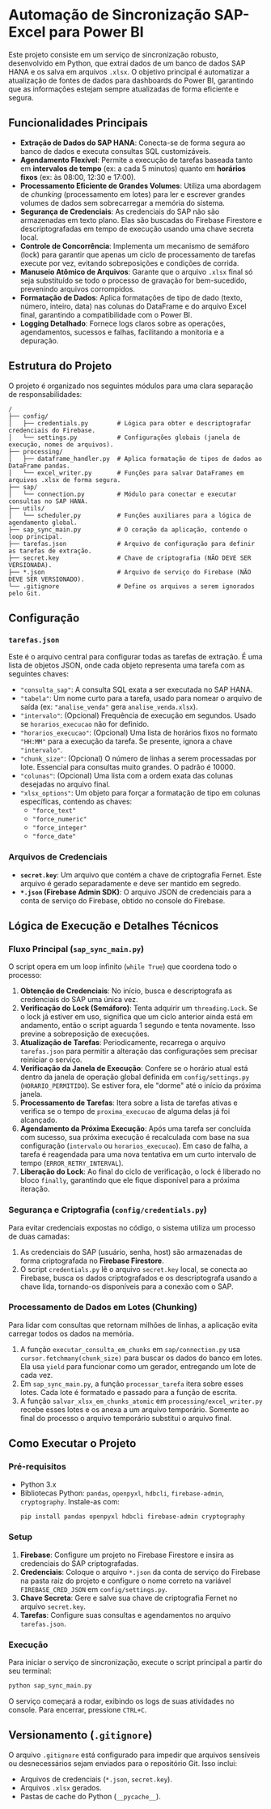 # Automação de Sincronização SAP-Excel para Power BI

Este projeto consiste em um serviço de sincronização robusto, desenvolvido em Python, que extrai dados de um banco de dados SAP HANA e os salva em arquivos `.xlsx`. O objetivo principal é automatizar a atualização de fontes de dados para dashboards do Power BI, garantindo que as informações estejam sempre atualizadas de forma eficiente e segura.

## Funcionalidades Principais

  - **Extração de Dados do SAP HANA**: Conecta-se de forma segura ao banco de dados e executa consultas SQL customizáveis.
  - **Agendamento Flexível**: Permite a execução de tarefas baseada tanto em **intervalos de tempo** (ex: a cada 5 minutos) quanto em **horários fixos** (ex: às 08:00, 12:30 e 17:00).
  - **Processamento Eficiente de Grandes Volumes**: Utiliza uma abordagem de *chunking* (processamento em lotes) para ler e escrever grandes volumes de dados sem sobrecarregar a memória do sistema.
  - **Segurança de Credenciais**: As credenciais do SAP não são armazenadas em texto plano. Elas são buscadas do Firebase Firestore e descriptografadas em tempo de execução usando uma chave secreta local.
  - **Controle de Concorrência**: Implementa um mecanismo de semáforo (lock) para garantir que apenas um ciclo de processamento de tarefas execute por vez, evitando sobreposições e condições de corrida.
  - **Manuseio Atômico de Arquivos**: Garante que o arquivo `.xlsx` final só seja substituído se todo o processo de gravação for bem-sucedido, prevenindo arquivos corrompidos.
  - **Formatação de Dados**: Aplica formatações de tipo de dado (texto, número, inteiro, data) nas colunas do DataFrame e do arquivo Excel final, garantindo a compatibilidade com o Power BI.
  - **Logging Detalhado**: Fornece logs claros sobre as operações, agendamentos, sucessos e falhas, facilitando a monitoria e a depuração.

## Estrutura do Projeto

O projeto é organizado nos seguintes módulos para uma clara separação de responsabilidades:

```
/
├── config/
│   ├── credentials.py        # Lógica para obter e descriptografar credenciais do Firebase.
│   └── settings.py           # Configurações globais (janela de execução, nomes de arquivos).
├── processing/
│   ├── dataframe_handler.py  # Aplica formatação de tipos de dados ao DataFrame pandas.
│   └── excel_writer.py       # Funções para salvar DataFrames em arquivos .xlsx de forma segura.
├── sap/
│   └── connection.py         # Módulo para conectar e executar consultas no SAP HANA.
├── utils/
│   └── scheduler.py          # Funções auxiliares para a lógica de agendamento global.
├── sap_sync_main.py          # O coração da aplicação, contendo o loop principal.
├── tarefas.json              # Arquivo de configuração para definir as tarefas de extração.
├── secret.key                # Chave de criptografia (NÃO DEVE SER VERSIONADA).
├── *.json                    # Arquivo de serviço do Firebase (NÃO DEVE SER VERSIONADO).
└── .gitignore                # Define os arquivos a serem ignorados pelo Git.
```

## Configuração

### `tarefas.json`

Este é o arquivo central para configurar todas as tarefas de extração. É uma lista de objetos JSON, onde cada objeto representa uma tarefa com as seguintes chaves:

  - `"consulta_sap"`: A consulta SQL exata a ser executada no SAP HANA.
  - `"tabela"`: Um nome curto para a tarefa, usado para nomear o arquivo de saída (ex: `"analise_venda"` gera `analise_venda.xlsx`).
  - `"intervalo"`: (Opcional) Frequência de execução em segundos. Usado se `horarios_execucao` não for definido.
  - `"horarios_execucao"`: (Opcional) Uma lista de horários fixos no formato `"HH:MM"` para a execução da tarefa. Se presente, ignora a chave `"intervalo"`.
  - `"chunk_size"`: (Opcional) O número de linhas a serem processadas por lote. Essencial para consultas muito grandes. O padrão é 10000.
  - `"colunas"`: (Opcional) Uma lista com a ordem exata das colunas desejadas no arquivo final.
  - `"xlsx_options"`: Um objeto para forçar a formatação de tipo em colunas específicas, contendo as chaves:
      - `"force_text"`
      - `"force_numeric"`
      - `"force_integer"`
      - `"force_date"`

### Arquivos de Credenciais

  - **`secret.key`**: Um arquivo que contém a chave de criptografia Fernet. Este arquivo é gerado separadamente e deve ser mantido em segredo.
  - **`*.json` (Firebase Admin SDK)**: O arquivo JSON de credenciais para a conta de serviço do Firebase, obtido no console do Firebase.

## Lógica de Execução e Detalhes Técnicos

### Fluxo Principal (`sap_sync_main.py`)

O script opera em um loop infinito (`while True`) que coordena todo o processo:

1.  **Obtenção de Credenciais**: No início, busca e descriptografa as credenciais do SAP uma única vez.
2.  **Verificação do Lock (Semáforo)**: Tenta adquirir um `threading.Lock`. Se o lock já estiver em uso, significa que um ciclo anterior ainda está em andamento, então o script aguarda 1 segundo e tenta novamente. Isso previne a sobreposição de execuções.
3.  **Atualização de Tarefas**: Periodicamente, recarrega o arquivo `tarefas.json` para permitir a alteração das configurações sem precisar reiniciar o serviço.
4.  **Verificação da Janela de Execução**: Confere se o horário atual está dentro da janela de operação global definida em `config/settings.py` (`HORARIO_PERMITIDO`). Se estiver fora, ele "dorme" até o início da próxima janela.
5.  **Processamento de Tarefas**: Itera sobre a lista de tarefas ativas e verifica se o tempo de `proxima_execucao` de alguma delas já foi alcançado.
6.  **Agendamento da Próxima Execução**: Após uma tarefa ser concluída com sucesso, sua próxima execução é recalculada com base na sua configuração (`intervalo` ou `horarios_execucao`). Em caso de falha, a tarefa é reagendada para uma nova tentativa em um curto intervalo de tempo (`ERROR_RETRY_INTERVAL`).
7.  **Liberação do Lock**: Ao final do ciclo de verificação, o lock é liberado no bloco `finally`, garantindo que ele fique disponível para a próxima iteração.

### Segurança e Criptografia (`config/credentials.py`)

Para evitar credenciais expostas no código, o sistema utiliza um processo de duas camadas:

1.  As credenciais do SAP (usuário, senha, host) são armazenadas de forma criptografada no **Firebase Firestore**.
2.  O script `credentials.py` lê o arquivo `secret.key` local, se conecta ao Firebase, busca os dados criptografados e os descriptografa usando a chave lida, tornando-os disponíveis para a conexão com o SAP.

### Processamento de Dados em Lotes (Chunking)

Para lidar com consultas que retornam milhões de linhas, a aplicação evita carregar todos os dados na memória.

1.  A função `executar_consulta_em_chunks` em `sap/connection.py` usa `cursor.fetchmany(chunk_size)` para buscar os dados do banco em lotes. Ela usa `yield` para funcionar como um gerador, entregando um lote de cada vez.
2.  Em `sap_sync_main.py`, a função `processar_tarefa` itera sobre esses lotes. Cada lote é formatado e passado para a função de escrita.
3.  A função `salvar_xlsx_em_chunks_atomic` em `processing/excel_writer.py` recebe esses lotes e os anexa a um arquivo temporário. Somente ao final do processo o arquivo temporário substitui o arquivo final.

## Como Executar o Projeto

### Pré-requisitos

  - Python 3.x
  - Bibliotecas Python: `pandas`, `openpyxl`, `hdbcli`, `firebase-admin`, `cryptography`. Instale-as com:
    ```bash
    pip install pandas openpyxl hdbcli firebase-admin cryptography
    ```

### Setup

1.  **Firebase**: Configure um projeto no Firebase Firestore e insira as credenciais do SAP criptografadas.
2.  **Credenciais**: Coloque o arquivo `*.json` da conta de serviço do Firebase na pasta raiz do projeto e configure o nome correto na variável `FIREBASE_CRED_JSON` em `config/settings.py`.
3.  **Chave Secreta**: Gere e salve sua chave de criptografia Fernet no arquivo `secret.key`.
4.  **Tarefas**: Configure suas consultas e agendamentos no arquivo `tarefas.json`.

### Execução

Para iniciar o serviço de sincronização, execute o script principal a partir do seu terminal:

```bash
python sap_sync_main.py
```

O serviço começará a rodar, exibindo os logs de suas atividades no console. Para encerrar, pressione `CTRL+C`.

## Versionamento (`.gitignore`)

O arquivo `.gitignore` está configurado para impedir que arquivos sensíveis ou desnecessários sejam enviados para o repositório Git. Isso inclui:

  - Arquivos de credenciais (`*.json`, `secret.key`).
  - Arquivos `.xlsx` gerados.
  - Pastas de cache do Python (`__pycache__`).
